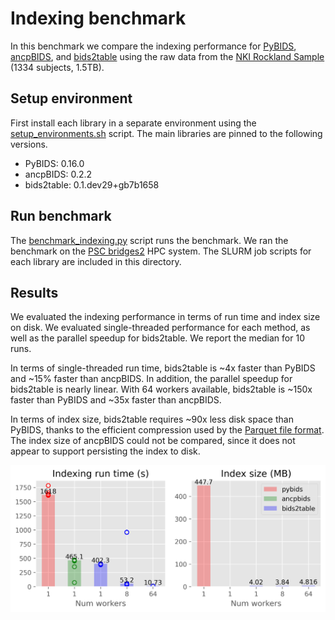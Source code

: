 # Indexing benchmark

In this benchmark we compare the indexing performance for [PyBIDS](https://github.com/bids-standard/pybids), [ancpBIDS](https://github.com/ANCPLabOldenburg/ancp-bids), and [bids2table](https://github.com/childmindresearch/bids2table) using the raw data from the [NKI Rockland Sample](https://fcon_1000.projects.nitrc.org/indi/pro/nki.html) (1334 subjects, 1.5TB).

## Setup environment

First install each library in a separate environment using the [setup_environments.sh](setup_environments.sh) script. The main libraries are pinned to the following versions.

- PyBIDS: 0.16.0
- ancpBIDS: 0.2.2
- bids2table: 0.1.dev29+gb7b1658

## Run benchmark

The [benchmark_indexing.py](benchmark_indexing.py) script runs the benchmark. We ran the benchmark on the [PSC bridges2](https://www.psc.edu/resources/bridges-2/) HPC system. The SLURM job scripts for each library are included in this directory.

## Results

We evaluated the indexing performance in terms of run time and index size on disk. We evaluated single-threaded performance for each method, as well as the parallel speedup for bids2table. We report the median for 10 runs.

In terms of single-threaded run time, bids2table is ~4x faster than PyBIDS and ~15% faster than ancpBIDS. In addition, the parallel speedup for bids2table is nearly linear. With 64 workers available, bids2table is ~150x faster than PyBIDS and ~35x faster than ancpBIDS.

In terms of index size, bids2table requires ~90x less disk space than PyBIDS, thanks to the efficient compression used by the [Parquet file format](https://parquet.apache.org/). The index size of ancpBIDS could not be compared, since it does not appear to support persisting the index to disk.


![Indexing performance](figures/indexing_performance.png)
